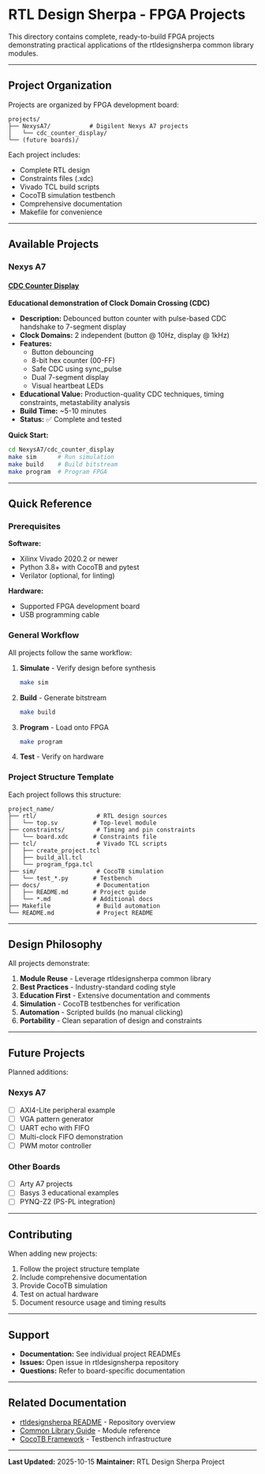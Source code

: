# RTL Design Sherpa - FPGA Projects

This directory contains complete, ready-to-build FPGA projects demonstrating practical applications of the rtldesignsherpa common library modules.

---

## Project Organization

Projects are organized by FPGA development board:

```
projects/
├── NexysA7/           # Digilent Nexys A7 projects
│   └── cdc_counter_display/
└── (future boards)/
```

Each project includes:
- Complete RTL design
- Constraints files (.xdc)
- Vivado TCL build scripts
- CocoTB simulation testbench
- Comprehensive documentation
- Makefile for convenience

---

## Available Projects

### Nexys A7

#### [CDC Counter Display](NexysA7/cdc_counter_display/)

**Educational demonstration of Clock Domain Crossing (CDC)**

- **Description:** Debounced button counter with pulse-based CDC handshake to 7-segment display
- **Clock Domains:** 2 independent (button @ 10Hz, display @ 1kHz)
- **Features:**
  - Button debouncing
  - 8-bit hex counter (00-FF)
  - Safe CDC using sync_pulse
  - Dual 7-segment display
  - Visual heartbeat LEDs
- **Educational Value:** Production-quality CDC techniques, timing constraints, metastability analysis
- **Build Time:** ~5-10 minutes
- **Status:** ✅ Complete and tested

**Quick Start:**
```bash
cd NexysA7/cdc_counter_display
make sim      # Run simulation
make build    # Build bitstream
make program  # Program FPGA
```

---

## Quick Reference

### Prerequisites

**Software:**
- Xilinx Vivado 2020.2 or newer
- Python 3.8+ with CocoTB and pytest
- Verilator (optional, for linting)

**Hardware:**
- Supported FPGA development board
- USB programming cable

### General Workflow

All projects follow the same workflow:

1. **Simulate** - Verify design before synthesis
   ```bash
   make sim
   ```

2. **Build** - Generate bitstream
   ```bash
   make build
   ```

3. **Program** - Load onto FPGA
   ```bash
   make program
   ```

4. **Test** - Verify on hardware

### Project Structure Template

Each project follows this structure:

```
project_name/
├── rtl/                 # RTL design sources
│   └── top.sv          # Top-level module
├── constraints/         # Timing and pin constraints
│   └── board.xdc       # Constraints file
├── tcl/                 # Vivado TCL scripts
│   ├── create_project.tcl
│   ├── build_all.tcl
│   └── program_fpga.tcl
├── sim/                 # CocoTB simulation
│   └── test_*.py       # Testbench
├── docs/                # Documentation
│   ├── README.md       # Project guide
│   └── *.md            # Additional docs
├── Makefile             # Build automation
└── README.md            # Project README
```

---

## Design Philosophy

All projects demonstrate:

1. **Module Reuse** - Leverage rtldesignsherpa common library
2. **Best Practices** - Industry-standard coding style
3. **Education First** - Extensive documentation and comments
4. **Simulation** - CocoTB testbenches for verification
5. **Automation** - Scripted builds (no manual clicking)
6. **Portability** - Clean separation of design and constraints

---

## Future Projects

Planned additions:

### Nexys A7
- [ ] AXI4-Lite peripheral example
- [ ] VGA pattern generator
- [ ] UART echo with FIFO
- [ ] Multi-clock FIFO demonstration
- [ ] PWM motor controller

### Other Boards
- [ ] Arty A7 projects
- [ ] Basys 3 educational examples
- [ ] PYNQ-Z2 (PS-PL integration)

---

## Contributing

When adding new projects:

1. Follow the project structure template
2. Include comprehensive documentation
3. Provide CocoTB simulation
4. Test on actual hardware
5. Document resource usage and timing results

---

## Support

- **Documentation:** See individual project READMEs
- **Issues:** Open issue in rtldesignsherpa repository
- **Questions:** Refer to board-specific documentation

---

## Related Documentation

- [rtldesignsherpa README](../README.md) - Repository overview
- [Common Library Guide](../rtl/common/CLAUDE.md) - Module reference
- [CocoTB Framework](../bin/CocoTBFramework/README.md) - Testbench infrastructure

---

**Last Updated:** 2025-10-15
**Maintainer:** RTL Design Sherpa Project
